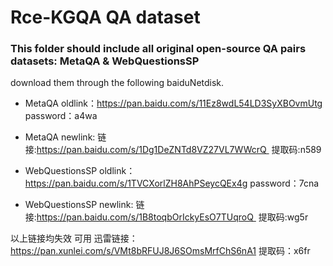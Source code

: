 # Rce-KGQA QA dataset
### This folder should include all original open-source QA pairs datasets: MetaQA & WebQuestionsSP
download them through the following baiduNetdisk.

- MetaQA oldlink：https://pan.baidu.com/s/11Ez8wdL54LD3SyXBOvmUtg  password：a4wa

+ MetaQA newlink: 链接:https://pan.baidu.com/s/1Dg1DeZNTd8VZ27VL7WWcrQ  提取码:n589

- WebQuestionsSP oldlink：https://pan.baidu.com/s/1TVCXorlZH8AhPSeycQEx4g  password：7cna

+ WebQuestionsSP newlink: 链接:https://pan.baidu.com/s/1B8toqbOrIckyEsO7TUqroQ  提取码:wg5r

以上链接均失效
可用  迅雷链接：https://pan.xunlei.com/s/VMt8bRFUJ8J6SOmsMrfChS6nA1  提取码：x6fr
